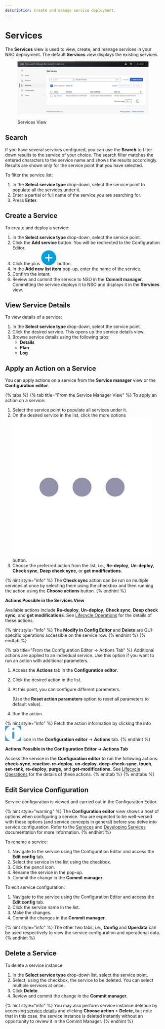 ```yaml
---
description: Create and manage service deployment.
---
```


# Services

The **Services** view is used to view, create, and manage services in your NSO deployment. The default **Services** view displays the existing services.

<figure><img src="../../images/service-view.png" alt=""><figcaption><p>Services View</p></figcaption></figure>

## Search <a href="#d5e6128" id="d5e6128"></a>

If you have several services configured, you can use the **Search** to filter down results to the service of your choice. The search filter matches the entered characters to the service name and shows the results accordingly. Results are shown only for the service point that you have selected.

To filter the service list:

1. In the **Select service type** drop-down, select the service point to populate all the services under it.
2. Enter a partial or full name of the service you are searching for.
3. Press **Enter**.

## Create a Service <a href="#d5e6142" id="d5e6142"></a>

To create and deploy a service:

1. In the **Select service type** drop-down, select the service point.
2. Click the **Add service** button. You will be redirected to the Configuration Editor.
3. Click the plus <img src="../../images/add-action.png" alt="" data-size="line"> button.
4. In the **Add new list item** pop-up, enter the name of the service.
5. Confirm the intent.
6. Review and commit the service to NSO in the **Commit manager**. Committing the service deploys it to NSO and displays it in the **Services** view.

## View Service Details

To view details of a service:

1. In the **Select service type** drop-down, select the service point.
2. Click the desired service. This opens up the service details view.
3. Browse service details using the following tabs:
   * **Details**
   * **Plan**
   * **Log**

## Apply an Action on a Service <a href="#d5e6164" id="d5e6164"></a>

You can apply actions on a service from the **Service manager** view or the **Configuration editor**.

{% tabs %}
{% tab title="From the Service Manager View" %}
To apply an action on a service:

1. Select the service point to populate all services under it.
2. On the desired service in the list, click the more options <img src="../../images/more-options.png" alt="" data-size="line"> button.
3. Choose the preferred action from the list, i.e., **Re-deploy**, **Un-deploy**, **Check sync**, **Deep check sync**, or **get modifications**.

{% hint style="info" %}
The **Check sync** action can be run on multiple services at once by selecting them using the checkbox and then running the action using the **Choose actions** button.
{% endhint %}

**Actions Possible in the Services View**

Available actions include **Re-deploy**, **Un-deploy**, **Check sync**, **Deep check sync**, and **get modifications**. See [Lifecycle Operations](../operations/lifecycle-operations.md) for the details of these actions.

{% hint style="info" %}
The **Modify in Config Editor** and **Delete** are GUI-specific operations accessible on the service row.
{% endhint %}
{% endtab %}

{% tab title="From the Configuration Editor -> Actions Tab" %}
Additional actions are applied to an individual service. Use this option if you want to run an action with additional parameters.

1. Access the **Actions** tab in the **Configuration editor**.
2. Click the desired action in the list.
3.  At this point, you can configure different parameters.

    (Use the **Reset action parameters** option to reset all parameters to default value).
4. Run the action.

{% hint style="info" %}
Fetch the action information by clicking the info <img src="../../images/actions-info.png" alt="" data-size="line"> icon in the **Configuration editor** -> **Actions** tab.
{% endhint %}

**Actions Possible in the Configuration Editor -> Actions Tab**

Access the service in the **Configuration editor** to run the following actions: **check-sync**, **reactive-re-deploy**, **un-deploy**, **deep-check-sync**, **touch**, **set-rank**, **re-deploy**, **purge**, and **get-modifications.** See [Lifecycle Operations](../operations/lifecycle-operations.md) for the details of these actions.&#x20;
{% endtab %}
{% endtabs %}

## Edit Service Configuration <a href="#d5e6291" id="d5e6291"></a>

Service configuration is viewed and carried out in the Configuration Editor.

{% hint style="warning" %}
The **Configuration editor** view shows a host of options when configuring a service. You are expected to be well-versed with these options (and service concepts in general) before you delve into service configuration. Refer to the [Services](../../development/core-concepts/services.md) and [Developing Services](../../development/advanced-development/developing-services/) documentation for more information.
{% endhint %}

To rename a service:

1. Navigate to the service using the Configuration Editor and access the **Edit config** tab.
2. Select the service in the list using the checkbox.
3. Click the pencil icon.
4. Rename the service in the pop-up.
5. Commit the change in the **Commit manager**.

To edit service configuration:

1. Navigate to the service using the Configuration Editor and access the **Edit config** tab.
2. Click the service name in the list.
3. Make the changes.
4. Commit the changes in the **Commit manager**.

{% hint style="info" %}
The other two tabs, i.e., **Config** and **Operdata** can be used respectively to view the service configuration and operational data.
{% endhint %}

## Delete a Service <a href="#d5e6324" id="d5e6324"></a>

To delete a service instance:

1. In the **Select service type** drop-down list, select the service point.
2. Select, using the checkbox, the service to be deleted. You can select multiple services at once.
3. Click **Delete**.
4. Review and commit the change in the **Commit manager**.

{% hint style="info" %}
You may also perform service instance deletion by accessing [service details](services.md#view-service-details) and clicking **Choose action** > **Delete**, but note that in this case, the service instance is deleted instantly without an opportunity to review it in the Commit Manager.
{% endhint %}
